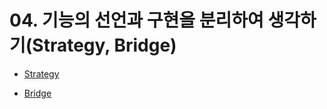 # 04. 기능의 선언과 구현을 분리하여 생각하기(Strategy, Bridge)


- [Strategy](https://github.com/ADRENALINEGENERATOR/DesignPattern-Java/blob/master/4/StrategyPattern.md)


- [Bridge](https://github.com/ADRENALINEGENERATOR/DesignPattern-Java/blob/master/4/BridgePattern.md)
